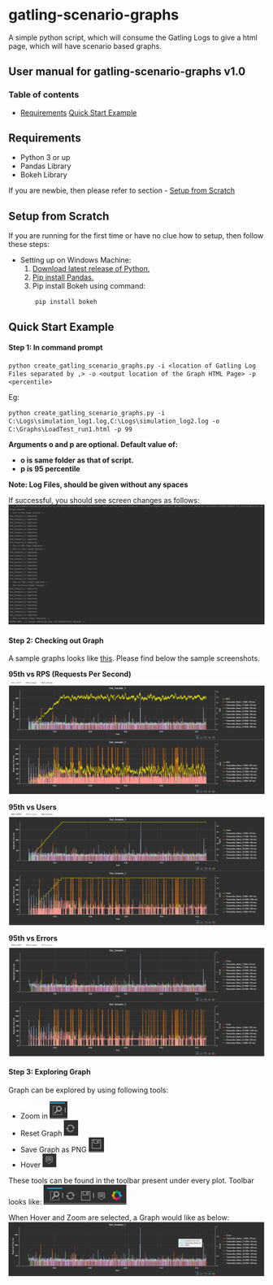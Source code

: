 # gatling-scenario-graphs
A simple python script, which will consume the Gatling Logs to give a html page, which will have scenario based graphs.

## User manual for gatling-scenario-graphs v1.0

### Table of contents
- [Requirements](https://github.com/Navdit/gatling-scenario-graphs/blob/master/README.md#Requirements)
[Quick Start Example](https://github.com/Navdit/gatling-scenario-graphs/blob/master/README.md#quick-start-example)
    

## Requirements
- Python 3 or up
- Pandas Library
- Bokeh Library

If you are newbie, then please refer to section - [Setup from Scratch](https://github.com/Navdit/gatling-scenario-graphs/blob/master/README.md#setup-from-scratch)

## Setup from Scratch

If you are running for the first time or have no clue how to setup, then follow these steps:

 - Setting up on Windows Machine:
    1. [Download latest release of Python.](https://www.python.org/downloads/windows/)
    2. [Pip install Pandas.](https://stackoverflow.com/questions/42907331/how-to-install-pandas-from-pip-on-windows-cmd)
    3. Pip install Bokeh using command:
    ```
        pip install bokeh
    ```

## Quick Start Example

#### Step 1: In command prompt 

```
python create_gatling_scenario_graphs.py -i <location of Gatling Log Files separated by ,> -o <output location of the Graph HTML Page> -p <percentile>
```
Eg:
``` DOS 
python create_gatling_scenario_graphs.py -i C:\Logs\simulation_log1.log,C:\Logs\simulation_log2.log -o C:\Graphs\LoadTest_run1.html -p 99
```
**Arguments o and p are optional. Default value of:**
- **o is same folder as that of script.**
- **p is 95 percentile**

**Note: Log Files, should be given without any spaces**

If successful, you should see screen changes as follows:
![Run Screen](https://github.com/Navdit/gatling-scenario-graphs/blob/master/images/run_snapshot.PNG)

#### Step 2: Checking out Graph
A sample graphs looks like [this](https://github.com/Navdit/gatling-scenario-graphs/blob/master/graphs/GatlingScenarioGraphs.html). Please find below the sample screenshots.

**95th vs RPS (Requests Per Second)**
![95th vs RPS](https://github.com/Navdit/gatling-scenario-graphs/blob/master/images/rps_tab.PNG)

**95th vs Users**
![95th vs Users](https://github.com/Navdit/gatling-scenario-graphs/blob/master/images/users_tab.PNG)

**95th vs Errors**
![95th vs Users](https://github.com/Navdit/gatling-scenario-graphs/blob/master/images/errors_tab.PNG)

#### Step 3: Exploring Graph

Graph can be explored by using following tools:
- Zoom in ![zoom](https://github.com/Navdit/gatling-scenario-graphs/blob/master/images/zoom.PNG)
- Reset Graph ![reset](https://github.com/Navdit/gatling-scenario-graphs/blob/master/images/reset.PNG)
- Save Graph as PNG ![save](https://github.com/Navdit/gatling-scenario-graphs/blob/master/images/save.PNG) 
- Hover ![hover](https://github.com/Navdit/gatling-scenario-graphs/blob/master/images/hover.PNG)

These tools can be found in the toolbar present under every plot. Toolbar looks like:
![toolbar](https://github.com/Navdit/gatling-scenario-graphs/blob/master/images/toolbar.PNG)

When Hover and Zoom are selected, a Graph would like as below:
![hover_zoom_selected](https://github.com/Navdit/gatling-scenario-graphs/blob/master/images/hover_zoom_selected.PNG)

